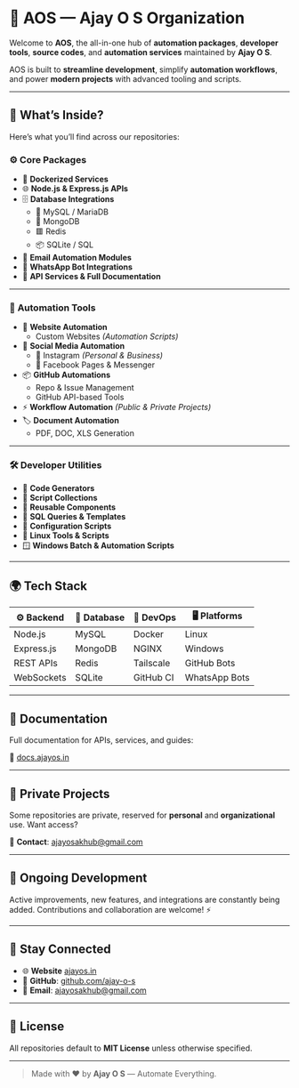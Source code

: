 # 🚀 AOS — Ajay O S Organization

Welcome to **AOS**, the all-in-one hub of **automation packages**, **developer tools**, **source codes**, and **automation services** maintained by **Ajay O S**.

AOS is built to **streamline development**, simplify **automation workflows**, and power **modern projects** with advanced tooling and scripts.

---

## 📂 What’s Inside?

Here’s what you’ll find across our repositories:

### ⚙️ **Core Packages**
- 🐳 **Dockerized Services**
- 🌐 **Node.js & Express.js APIs**
- 🗄️ **Database Integrations**
  - 🐬 MySQL / MariaDB
  - 🍃 MongoDB
  - 🟥 Redis
  - 📦 SQLite / SQL
- 📮 **Email Automation Modules**
- 💬 **WhatsApp Bot Integrations**
- 📃 **API Services & Full Documentation**

---

### 🤖 **Automation Tools**
- 🔗 **Website Automation**
  - Custom Websites *(Automation Scripts)*
- 📲 **Social Media Automation**
  - 📸 Instagram *(Personal & Business)*
  - 📘 Facebook Pages & Messenger
- 📦 **GitHub Automations**
  - Repo & Issue Management
  - GitHub API-based Tools
- ⚡ **Workflow Automation** *(Public & Private Projects)*
- 🏷️ **Document Automation**
  - PDF, DOC, XLS Generation

---

### 🛠️ **Developer Utilities**
- 📁 **Code Generators**
- 📌 **Script Collections**
- 🧩 **Reusable Components**
- 📜 **SQL Queries & Templates**
- 📝 **Configuration Scripts**
- 🐧 **Linux Tools & Scripts**
- 🪟 **Windows Batch & Automation Scripts**

---

## 🌍 **Tech Stack**
| ⚙️ Backend     | 💾 Database | 🚀 DevOps  | 🖥️ Platforms     |
| ------------- | ----------- | ---------- | ---------------- |
| Node.js       | MySQL       | Docker     | Linux            |
| Express.js    | MongoDB     | NGINX      | Windows          |
| REST APIs     | Redis       | Tailscale  | GitHub  Bots     |
| WebSockets    | SQLite      | GitHub CI  | WhatsApp Bots    |

---

## 📜 **Documentation**
Full documentation for APIs, services, and guides:

📖 [docs.ajayos.in](https://docs.ajayos.in)

---

## 🔐 **Private Projects**
Some repositories are private, reserved for **personal** and **organizational** use. Want access?

📧 **Contact**: [ajayosakhub@gmail.com](mailto:ajayosakhub@gmail.com)

---

## 🚧 **Ongoing Development**
Active improvements, new features, and integrations are constantly being added. Contributions and collaboration are welcome! ⚡

---

## 📣 Stay Connected
- 🌐 **Website** [ajayos.in](https://ajayos.in/)
- 🐙 **GitHub**: [github.com/ajay-o-s](https://github.com/ajay-o-s)
- 📩 **Email**: [ajayosakhub@gmail.com](mailto:ajayosakhub@gmail.com)

---

## 💼 License
All repositories default to **MIT License** unless otherwise specified.

---

> Made with ❤️ by **Ajay O S** — Automate Everything.
